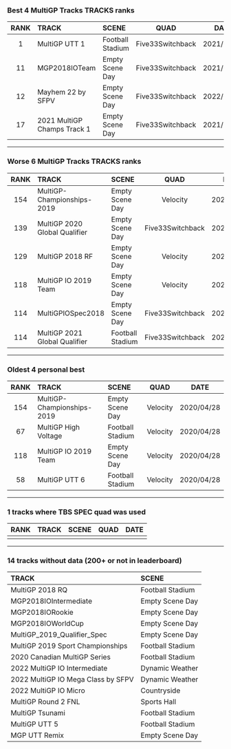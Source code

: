 ### Best 4 MultiGP Tracks TRACKS ranks
|RANK|TRACK|SCENE|QUAD|DATE|
|:---:|:---|:---|:---:|:---:|
|1|MultiGP UTT 1|Football Stadium|Five33Switchback|2021/09/16|
|11|MGP2018IOTeam|Empty Scene Day|Five33Switchback|2021/07/10|
|12|Mayhem 22 by SFPV|Empty Scene Day|Five33Switchback|2022/03/31|
|17|2021 MultiGP Champs Track 1|Empty Scene Day|Five33Switchback|2021/10/29|
---
### Worse 6 MultiGP Tracks TRACKS ranks
|RANK|TRACK|SCENE|QUAD|DATE|
|:---:|:---|:---|:---:|:---:|
|154|MultiGP-Championships-2019|Empty Scene Day|Velocity|2020/04/28|
|139|MultiGP 2020 Global Qualifier|Empty Scene Day|Five33Switchback|2022/02/02|
|129|MultiGP 2018 RF|Empty Scene Day|Velocity|2020/04/30|
|118|MultiGP IO 2019 Team|Empty Scene Day|Velocity|2020/04/28|
|114|MultiGPIOSpec2018|Empty Scene Day|Five33Switchback|2021/09/08|
|114|MultiGP 2021 Global Qualifier|Football Stadium|Five33Switchback|2021/03/29|
---
### Oldest 4 personal best
|RANK|TRACK|SCENE|QUAD|DATE|
|:---:|:---|:---|:---:|:---:|
|154|MultiGP-Championships-2019|Empty Scene Day|Velocity|2020/04/28|
|67|MultiGP High Voltage|Football Stadium|Velocity|2020/04/28|
|118|MultiGP IO 2019 Team|Empty Scene Day|Velocity|2020/04/28|
|58|MultiGP UTT 6|Football Stadium|Velocity|2020/04/28|
---
### 1 tracks where TBS SPEC quad was used
|RANK|TRACK|SCENE|QUAD|DATE|
|:---:|:---|:---|:---:|:---:|
||||||
---
### 14 tracks without data (200+ or not in leaderboard)
|TRACK|SCENE|
|:---|:---|
|MultiGP 2018 RQ|Football Stadium|
|MGP2018IOIntermediate|Empty Scene Day|
|MGP2018IORookie|Empty Scene Day|
|MGP2018IOWorldCup|Empty Scene Day|
|MultiGP_2019_Qualifier_Spec|Empty Scene Day|
|MultiGP 2019 Sport Championships|Football Stadium|
|2020 Canadian MultiGP Series|Football Stadium|
|2022 MultiGP IO Intermediate|Dynamic Weather|
|2022 MultiGP IO Mega Class by SFPV|Dynamic Weather|
|2022 MultiGP IO Micro|Countryside|
|MultiGP Round 2 FNL|Sports Hall|
|MultiGP Tsunami|Football Stadium|
|MultiGP UTT 5|Football Stadium|
|MGP UTT Remix|Empty Scene Day|

